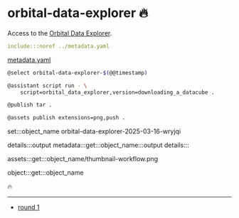 # orbital-data-explorer 🔥

Access to the [Orbital Data Explorer](https://ode.rsl.wustl.edu/).

```yaml
include:::noref ../metadata.yaml
```
[metadata.yaml](../metadata.yaml)

```bash
@select orbital-data-explorer-$(@@timestamp)

@assistant script run - \
    script=orbital_data_explorer,version=downloading_a_datacube .

@publish tar .

@assets publish extensions=png,push .
```

set:::object_name orbital-data-explorer-2025-03-16-wryjqi

details:::output
metadata:::get:::object_name:::output
details:::

assets:::get:::object_name/thumbnail-workflow.png

object:::get:::object_name

🔥

---

- [round 1](./round-1.md)